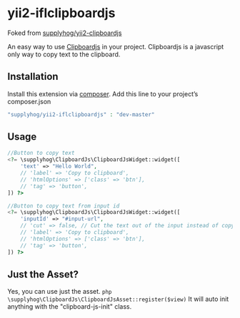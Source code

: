 # yii2-iflclipboardjs

Foked from [supplyhog/yii2-clipboardjs](https://github.com/supplyhog/yii2-clipboardjs)

An easy way to use [Clipboardjs](https://clipboardjs.com/) in your project. Clipboardjs is a javascript only way to copy text to the clipboard.


## Installation

Install this extension via [composer](http://getcomposer.org/download). Add this line to your project’s composer.json

```php
"supplyhog/yii2-iflclipboardjs" : "dev-master"
```

## Usage

```php
//Button to copy text
<?= \supplyhog\ClipboardJs\ClipboardJsWidget::widget([
    'text' => "Hello World",
    // 'label' => 'Copy to clipboard',
    // 'htmlOptions' => ['class' => 'btn'],
    // 'tag' => 'button',
]) ?>

//Button to copy text from input id
<?= \supplyhog\ClipboardJs\ClipboardJsWidget::widget([
    'inputId' => "#input-url",
    // 'cut' => false, // Cut the text out of the input instead of copy?
    // 'label' => 'Copy to clipboard',
    // 'htmlOptions' => ['class' => 'btn'],
    // 'tag' => 'button',
]) ?>

```

## Just the Asset?

Yes, you can use just the asset. ```php \supplyhog\ClipboardJs\ClipboardJsAsset::register($view)``` It will auto init anything with the "clipboard-js-init" class.
